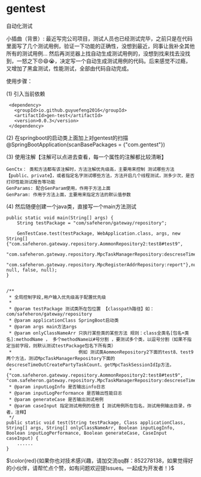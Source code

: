 # gentest
自动化测试

小插曲（背景）: 
       最近写完公司项目，测试人员也已经测试完毕，之前只是在代码里面写了几个测试用例，验证一下功能的正确性，没想到最近，同事让我补全其他所有的测试用例...
   然后再浏览器上找自动生成测试用例的，没想到找来找去没找到，一怒之下😠😄😭，决定写一个自动生成测试用例的代码。后来感觉不过瘾，又增加了黑盒测试，性能测试，全部由代码自动完成。

使用步骤：

(1) 引入当前依赖

     <dependency>
       <groupId>io.github.guyuefeng2016</groupId>
       <artifactId>gen-test</artifactId>
       <version>0.0.3</version>
     </dependency>

(2) 在springboot的启动类上面加上对gentest的扫描 @SpringBootApplication(scanBasePackages = {"com.gentest"})


(3) 使用注解【注解可以点进去查看，每一个属性的注解都比较清晰】
    
    GenCtx： 类和方法都有该注解时，方法注解优先级高，主要用来控制 测试哪些方法【public、private】，或者指定名字测试哪些方法，方法开启几个线程测试，测多少次，是否打印性能测试报告等功能
    GenParams: 配合GenParam使用，作用于方法上面
    GenParam: 作用于方法上面，主要用来指定方法的默认值参数

(4) 然后随便创建一个java类，直接写一个main方法测试

    public static void main(String[] args) {
        String testPackage = "com/safeheron/gateway/repository";

        GenTestCase.test(testPackage, WebApplication.class, args, new String[]{"com.safeheron.gateway.repository.AommonRepository2:test8#test9",
                "com.safeheron.gateway.repository.MpcTaskManagerRepository:descreseTimeOutCreatePartyTaskCount#getMpcTaskSessionIdIp",
                "com.safeheron.gateway.repository.MpcRegisterAddrRepository:report"},null, null, false, null);
    }


    /**
     * 全局控制字段,用户输入优先级高于配置优先级
     *
     * @param testPackage 测试类所在包位置 【classpath路径】如：com/safeheron/gateway/repository
     * @param applicationClass SpringBoot启动类
     * @param args main方法args
     * @param onlyClassNameArr 只执行某些类的某些方法 规则：class全类名[包名+类名]:methodName ， 多个methodName以#号分割 ，要测试多个类，以逗号分割（如果不指定当前字段，则默认测试testPackage包名下所有类）
     *                         例如 测试类AommonRepository2下面的test8、test9两个方法，测试MpcTaskManagerRepository下面的descreseTimeOutCreatePartyTaskCount、getMpcTaskSessionIdIp方法，
     *                         {"com.safeheron.gateway.repository.AommonRepository2:test8#test9", "com.safeheron.gateway.repository.MpcTaskManagerRepository:descreseTimeOutCreatePartyTaskCount#getMpcTaskSessionIdIp"}
     * @param inputLogInfo 是否输出info日志
     * @param inputLogPerformance 是否输出性能日志
     * @param generateCase 是否输出测试用例
     * @param caseInput 指定测试用例的信息【 测试用例所在包名，测试用例输出目录，作者，注释】
     */
    public static void test(String testPackage, Class applicationClass,  String[] args, String[] onlyClassNameArr, Boolean inputLogInfo, Boolean inputLogPerformance, Boolean generateCase, CaseInput caseInput) {
        ...... 
    }



$\color{red}{如果你也对技术感兴趣，请加交流qq群：852278138，如果觉得好的小伙伴，请帮忙点个赞，如有问题欢迎提Issues。一起成为开发者！}$


